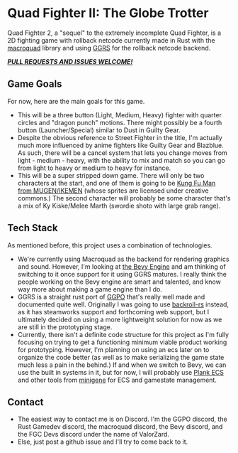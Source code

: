 # Quad Fighter II: The Globe Trotter

Quad Fighter 2, a "sequel" to the extremely incomplete Quad Fighter, is a 2D fighting game with rollback netcode currently made in Rust with the [macroquad](https://github.com/not-fl3/macroquad) library and using [GGRS](https://github.com/gschup/ggrs) for the rollback netcode backend.

***<u>PULL REQUESTS AND ISSUES WELCOME!</u>***

## Game Goals

For now, here are the main goals for this game. 

- This will be a three button (Light, Medium, Heavy) fighter with quarter circles and "dragon punch" motions. There might possibly be a fourth button (Launcher/Special) similar to Dust in Guilty Gear.
- Despite the obvious reference to Street Fighter in the title, I'm actually much more influenced by anime fighters like Guilty Gear and Blazblue. As such, there will be a cancel system that lets you change moves from light - medium - heavy, with the ability to mix and match so you can go from light to heavy or medium to heavy for instance.
- This will be a super stripped down game. There will only be two characters at the start, and one of them is going to be [Kung Fu Man from MUGEN/IKEMEN](https://github.com/ikemen-engine/Ikemen_GO-Elecbyte-Screenpack) (whose sprites are licensed under creative commons.) The second character will probably be some character that's a mix of Ky Kiske/Melee Marth (swordie shoto with large grab range).

## Tech Stack

As mentioned before, this project uses a combination of technologies.

- We're currently using Macroquad as the backend for rendering graphics and sound. However, I'm looking at [the Bevy Engine](https://github.com/bevyengine/bevy/) and am thinking of switching to it once support for it using GGRS matures. I really think the people working on the Bevy engine are smart and talented, and know way more about making a game engine than I do.
- GGRS is a straight rust port of [GGPO](https://github.com/pond3r/ggpo/) that's really well made and documented quite well. Originally I was going to use [backroll-rs](https://github.com/HouraiTeahouse/backroll-rs) instead, as it has steamworks support and forthcoming web support, but I ultimately decided on using a more lightweight solution for now as we are still in the prototyping stage.
- Currently, there isn't a definite code structure for this project as I'm fully focusing on trying to get a functioning minimum viable product working for prototyping. However, I'm planning on using an ecs later on to organize the code better (as well as to make serializing the game state much less a pain in the behind.) If and when we switch to Bevy, we can use the built in systems in it, but for now, I will probably use [Plank ECS](https://github.com/jojolepro/planck_ecs) and other tools from [minigene](https://github.com/jojolepro/minigene) for ECS and gamestate management.

## Contact

- The easiest way to contact me is on Discord. I'm the GGPO discord, the Rust Gamedev discord, the macroquad discord, the Bevy discord, and the FGC Devs discord under the name of ValorZard.
- Else, just post a github issue and I'll try to come back to it.

